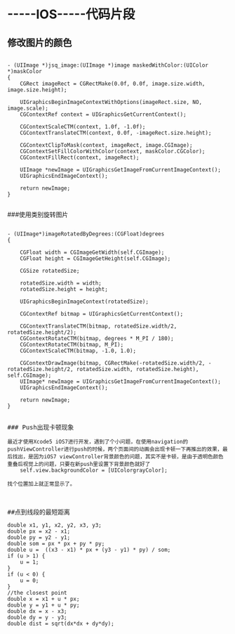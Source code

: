 # -----IOS-----代码片段


## 修改图片的颜色
<pre><code>
- (UIImage *)jsq_image:(UIImage *)image maskedWithColor:(UIColor *)maskColor
{
    CGRect imageRect = CGRectMake(0.0f, 0.0f, image.size.width, image.size.height);
    
    UIGraphicsBeginImageContextWithOptions(imageRect.size, NO, image.scale);
    CGContextRef context = UIGraphicsGetCurrentContext();
    
    CGContextScaleCTM(context, 1.0f, -1.0f);
    CGContextTranslateCTM(context, 0.0f, -imageRect.size.height);

    CGContextClipToMask(context, imageRect, image.CGImage);
    CGContextSetFillColorWithColor(context, maskColor.CGColor);
    CGContextFillRect(context, imageRect);
    
    UIImage *newImage = UIGraphicsGetImageFromCurrentImageContext();
    UIGraphicsEndImageContext();
    
    return newImage;
}

</code></pre>


###使用类别旋转图片
<pre>
<code>
- (UIImage*)imageRotatedByDegrees:(CGFloat)degrees
{
    
    CGFloat width = CGImageGetWidth(self.CGImage);
    CGFloat height = CGImageGetHeight(self.CGImage);
    
    CGSize rotatedSize;
    
    rotatedSize.width = width;
    rotatedSize.height = height;
    
    UIGraphicsBeginImageContext(rotatedSize);
    
    CGContextRef bitmap = UIGraphicsGetCurrentContext();
    
    CGContextTranslateCTM(bitmap, rotatedSize.width/2, rotatedSize.height/2);
    CGContextRotateCTM(bitmap, degrees * M_PI / 180);
    CGContextRotateCTM(bitmap, M_PI);
    CGContextScaleCTM(bitmap, -1.0, 1.0);
    
    CGContextDrawImage(bitmap, CGRectMake(-rotatedSize.width/2, -rotatedSize.height/2, rotatedSize.width, rotatedSize.height), self.CGImage);
    UIImage* newImage = UIGraphicsGetImageFromCurrentImageContext();
    UIGraphicsEndImageContext();
    
    return newImage;
}
</code>
</pre>

<pre>
### Push出现卡顿现象
<code>
最近才使用Xcode5 iOS7进行开发，遇到了个小问题，在使用navigation的pushViewController进行push的时候，两个页面间的动画会出现卡顿一下再推出的效果，最后找出，是因为iOS7 viewController背景颜色的问题，其实不是卡顿，是由于透明色颜色重叠后视觉上的问题，只要在新push里设置下背景颜色就好了
    self.view.backgroundColor = [UIColorgrayColor];

找个位置加上就正常显示了。
</code>

</pre>

<pre>
##点到线段的最短距离
<code>
double x1, y1, x2, y2, x3, y3;    
double px = x2 - x1;
double py = y2 - y1;
double som = px * px + py * py;
double u =  ((x3 - x1) * px + (y3 - y1) * py) / som;
if (u > 1) {
    u = 1;
}
if (u < 0) {
    u = 0;
}
//the closest point
double x = x1 + u * px;
double y = y1 + u * py;
double dx = x - x3;
double dy = y - y3;      
double dist = sqrt(dx*dx + dy*dy);
<code>

</pre>

